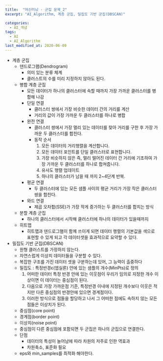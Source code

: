 ```yaml
---
title:  "머신러닝 - 군집 문제_2"
excerpt: "AI_Algorithm, 계층 군집, 밀집도 기반 군집(DBSCAN)"

categories:
  - AI_개념
tags:
  - AI
  - AI_Algorithm
last_modified_at: 2020-06-09
---
```


* 계층 군집
  * 덴드로그램(Dendrogram)
    * 의미 있는 분류 체계
    * 클러스트의 수를 미리 지정하지 않아도 된다.
  * 병합 계층 군집
    * 모든 데이터가 하나의 클러스터에 속할 때까지 가장 가까운 클러스터를 병합해 나감
    * 단일 연결
      * 클러스터 쌍에서 가장 비슷한 데이터 간의 거리를 계산 
      * 거리의 값이 가장 가까운 두 클러스터를 하나로 병합
    * 완전 연결
      * 클러스터 쌍에서 가장 멀리 있는 데이터를 찾아 거리를 구한 후 가장 가까운 두 클러스터를 합친다.
      * 동작 순서
        1. 모든 데이터의 거리행렬을 계산합니다.
        2. 모든 데이터 포인트를 단일 클러스터로 표현합니다.
        3. 가장 비슷하지 않은 즉, 멀리 떨어진 데이터 간 거리에 기초하여 가장
          가까운 두 클러스터를 하나로 합쳐줍니다.
        4. 유사도 행렬 업데이트
        5. 하나의 클러스터가 남을 때 까지 2~4단계 반복.
    * 평균 연결
      * 두 클러스터에 있는 모든 샘플 사이의 평균 거리가 가장 작은 클러스터 쌍을 합친다.
    * 와드 연결
      * 제곱 오차합(SSE)가 가장 작게 증가하는 두 클러스터를 합치는 방식
  * 분할 계층 군집
    * 하나의 클러스터에서 시작해 클러스터에 하나의 데이터가 있을때까지
  * 히트맵
    * 히트맵과 덴드로그햄이 함께 쓰이게 되면 데이터 행렬의 기본값을 색으로 표현할 수 있게 되고
      각 데이터셋을 효과적으로 요약할 수 있다.
* 밀집도 기반 군집(DBSCAN)
  * 원형 클러스트를 가정하지 않는다.
  * 자연스럽게 이상치 데이터들을 구분할 수 있다.
  * 복잡한 구조를 가진 데이터 셋을 구분하는데 있어, 그 능력이 출중하다
  * 밀집도 : 특정반경ε(엡실론) 안에 있는 샘플의 개수(MinPts)로 정의
    1. 어떠한 데이터 특정 반경 안에 있는 이웃점이 우리가 임의로 지정한 개수 이상이면 이 데이터는 중심점이 된다.
    2. 다음으로 가장 가까운점 기준, 특정반경 이내에 지정된 개수보다 이웃은 적지만 다른 중심점의 반경안에 있으면
      경계점이다.
    3. 이러한 방식으로 점들을 할당하고 나서 그 어떠한 점에도 속하지 않는 모든 점들은 이상치가 된다.
  * 중심점(core point)
  * 경계점(border point)
  * 이상치(noise point)
  * 중심점이 다른 중심점에 포함되면 두 군집은 하나의 군집으로 연결한다.
  * 단점
    * 데이터의 특성이 늘어남에 따라 차원의 저주로 인한 역효과
    * 차원축소, 표준화 필요
  * eps와 min_samples를 최적화 해야한다.
    
